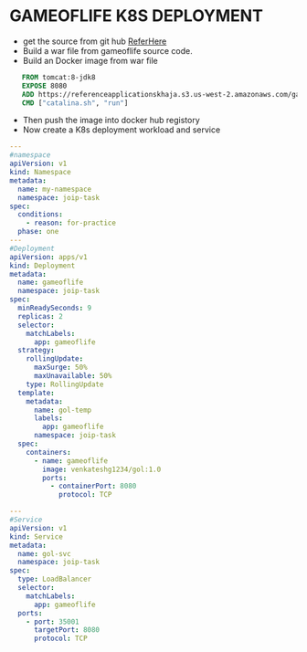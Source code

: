 # GAMEOFLIFE K8S DEPLOYMENT
* get the source from git hub [ReferHere](https://github.com/GUDAPATIVENKATESH/game-of-life.git)
* Build a war file from gameoflife source code.
* Build an Docker image from war file
```Dockerfile
   FROM tomcat:8-jdk8
   EXPOSE 8080
   ADD https://referenceapplicationskhaja.s3.us-west-2.amazonaws.com/gameoflife.war /usr/local/tomcat/webapps/gameoflife.war
   CMD ["catalina.sh", "run"]
``` 
* Then push the image into docker hub registory
* Now create a K8s deployment workload and service
```yaml
---
#namespace
apiVersion: v1
kind: Namespace
metadata: 
  name: my-namespace
  namespace: joip-task
spec: 
  conditions: 
    - reason: for-practice
  phase: one
---
#Deployment
apiVersion: apps/v1
kind: Deployment
metadata:
  name: gameoflife
  namespace: joip-task
spec: 
  minReadySeconds: 9
  replicas: 2
  selector: 
    matchLabels:
      app: gameoflife
  strategy:
    rollingUpdate: 
      maxSurge: 50%
      maxUnavailable: 50%
    type: RollingUpdate
  template:
    metadata: 
      name: gol-temp
      labels: 
        app: gameoflife
      namespace: joip-task
  spec:
    containers: 
      - name: gameoflife
        image: venkateshg1234/gol:1.0
        ports: 
          - containerPort: 8080
            protocol: TCP

---
#Service
apiVersion: v1
kind: Service
metadata:
  name: gol-svc
  namespace: joip-task
spec:
  type: LoadBalancer
  selector:
    matchLabels:
      app: gameoflife
  ports:
    - port: 35001
      targetPort: 8080
      protocol: TCP
```
